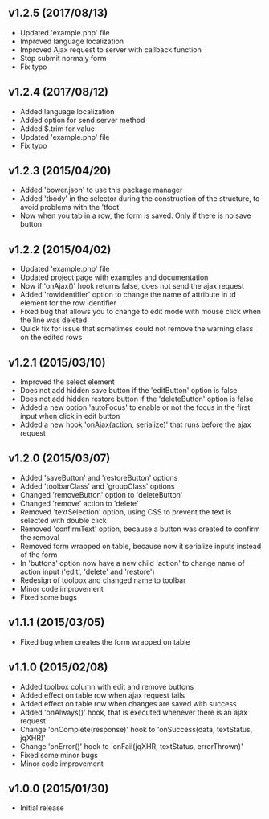 v1.2.5 (2017/08/13)
-------------------
- Updated 'example.php' file
- Improved language localization
- Improved Ajax request to server with callback function
- Stop submit normaly form
- Fix typo

v1.2.4 (2017/08/12)
-------------------
- Added language localization
- Added option for send server method
- Added $.trim for value
- Updated 'example.php' file
- Fix typo

v1.2.3 (2015/04/20)
-------------------
- Added 'bower.json' to use this package manager
- Added 'tbody' in the selector during the construction of the structure, to avoid problems with the 'tfoot'
- Now when you tab in a row, the form is saved. Only if there is no save button

v1.2.2 (2015/04/02)
-------------------
- Updated 'example.php' file
- Updated project page with examples and documentation
- Now if 'onAjax()' hook returns false, does not send the ajax request
- Added 'rowIdentifier' option to change the name of attribute in td element for the row identifier
- Fixed bug that allows you to change to edit mode with mouse click when the line was deleted
- Quick fix for issue that sometimes could not remove the warning class on the edited rows

v1.2.1 (2015/03/10)
-------------------
- Improved the select element
- Does not add hidden save button if the 'editButton' option is false
- Does not add hidden restore button if the 'deleteButton' option is false
- Added a new option 'autoFocus' to enable or not the focus in the first input when click in edit button
- Added a new hook 'onAjax(action, serialize)' that runs before the ajax request

v1.2.0 (2015/03/07)
-------------------
- Added 'saveButton' and 'restoreButton' options
- Added 'toolbarClass' and 'groupClass' options
- Changed 'removeButton' option to 'deleteButton'
- Changed 'remove' action to 'delete'
- Removed 'textSelection' option, using CSS to prevent the text is selected with double click
- Removed 'confirmText' option, because a button was created to confirm the removal
- Removed form wrapped on table, because now it serialize inputs instead of the form
- In 'buttons' option now have a new child 'action' to change name of action input ('edit', 'delete' and 'restore')
- Redesign of toolbox and changed name to toolbar
- Minor code improvement
- Fixed some bugs

v1.1.1 (2015/03/05)
-------------------
- Fixed bug when creates the form wrapped on table

v1.1.0 (2015/02/08)
-------------------
- Added toolbox column with edit and remove buttons
- Added effect on table row when ajax request fails
- Added effect on table row when changes are saved with success
- Added 'onAlways()' hook, that is executed whenever there is an ajax request
- Change 'onComplete(response)' hook to 'onSuccess(data, textStatus, jqXHR)'
- Change 'onError()' hook to 'onFail(jqXHR, textStatus, errorThrown)'
- Fixed some minor bugs
- Minor code improvement

v1.0.0 (2015/01/30)
-------------------
- Initial release